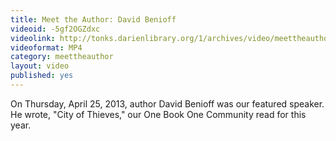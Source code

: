 ```yaml
---
title: Meet the Author: David Benioff
videoid: -5gf2OGZdxc
videolink: http://tonks.darienlibrary.org/1/archives/video/meettheauthor/20130425_david_benioff.m4v
videoformat: MP4
category: meettheauthor
layout: video
published: yes
---
```


On Thursday, April 25, 2013, author David Benioff was our featured speaker. He wrote, "City of Thieves," our One Book One Community read for this year. 